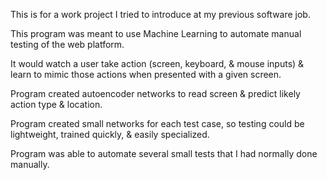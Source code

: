 This is for a work project I tried to introduce at my previous software job.

This program was meant to use Machine Learning to automate manual testing of the web platform.

It would watch a user take action (screen, keyboard, & mouse inputs) & learn to mimic those actions when presented with a given screen.

Program created autoencoder networks to read screen & predict likely action type & location.

Program created small  networks for each test case, so testing could be lightweight, trained quickly, & easily specialized.

Program was able to automate several small tests that I had normally done manually.
